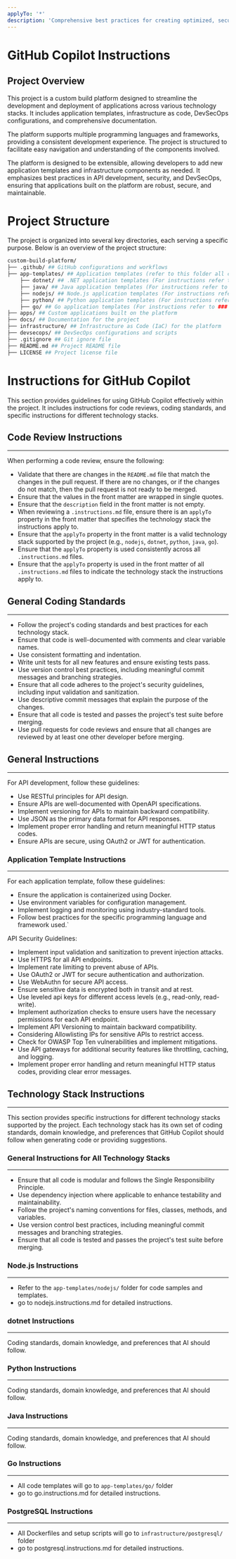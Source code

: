 ```yaml
---
applyTo: '*'
description: 'Comprehensive best practices for creating optimized, secure, and efficient Docker images and managing containers. Covers multi-stage builds, image layer optimization, security scanning, and runtime best practices.'
---
```


# GitHub Copilot Instructions

## Project Overview

This project is a custom build platform designed to streamline the development and deployment of applications across various technology stacks. It includes application templates, infrastructure as code, DevSecOps configurations, and comprehensive documentation.

The platform supports multiple programming languages and frameworks, providing a consistent development experience. The project is structured to facilitate easy navigation and understanding of the components involved.

The platform is designed to be extensible, allowing developers to add new application templates and infrastructure components as needed. It emphasizes best practices in API development, security, and DevSecOps, ensuring that applications built on the platform are robust, secure, and maintainable.

# Project Structure
The project is organized into several key directories, each serving a specific purpose. Below is an overview of the project structure: 

```bash
custom-build-platform/
├── .github/ ## GitHub configurations and workflows
├── app-templates/ ## Application templates (refer to this folder all code samples for different tech stacks )
    ├── dotnet/ ## .NET application templates (For instructions refer to ### dotnet Instructions)
    ├── java/ ## Java application templates (For instructions refer to ### Java Instructions)
    ├── nodejs/ ## Node.js application templates (For instructions refer to ### Node.js Instructions)
    ├── python/ ## Python application templates (For instructions refer to ### Python Instructions)
    ├── go/ ## Go application templates (For instructions refer to ### Go Instructions)
├── apps/ ## Custom applications built on the platform
├── docs/ ## Documentation for the project
├── infrastructure/ ## Infrastructure as Code (IaC) for the platform
├── devsecops/ ## DevSecOps configurations and scripts
├── .gitignore ## Git ignore file
├── README.md ## Project README file
├── LICENSE ## Project license file
```

# Instructions for GitHub Copilot
This section provides guidelines for using GitHub Copilot effectively within the project. It includes instructions for code reviews, coding standards, and specific instructions for different technology stacks.

## Code Review Instructions
---
When performing a code review, ensure the following:
- Validate that there are changes in the `README.md` file that match the changes in the pull request. If there are no changes, or if the changes do not match, then the pull request is not ready to be merged.
- Ensure that the values in the front matter are wrapped in single quotes.
- Ensure that the `description` field in the front matter is not empty.
- When reviewing a `.instructions.md` file, ensure there is an `applyTo` property in the front matter that specifies the technology stack the instructions apply to.
- Ensure that the `applyTo` property in the front matter is a valid technology stack supported by the project (e.g., `nodejs`, `dotnet`, `python`, `java`, `go`).
- Ensure that the `applyTo` property is used consistently across all `.instructions.md` files.
- Ensure that the `applyTo` property is used in the front matter of all `.instructions.md` files to indicate the technology stack the instructions apply to.

## General Coding Standards
---
- Follow the project's coding standards and best practices for each technology stack.
- Ensure that code is well-documented with comments and clear variable names.
- Use consistent formatting and indentation.
- Write unit tests for all new features and ensure existing tests pass.
- Use version control best practices, including meaningful commit messages and branching strategies.
- Ensure that all code adheres to the project's security guidelines, including input validation and sanitization.
- Use descriptive commit messages that explain the purpose of the changes.
- Ensure that all code is tested and passes the project's test suite before merging.
- Use pull requests for code reviews and ensure that all changes are reviewed by at least one other developer before merging.

## General Instructions
---
For API development, follow these guidelines:
- Use RESTful principles for API design.
- Ensure APIs are well-documented with OpenAPI specifications.
- Implement versioning for APIs to maintain backward compatibility.
- Use JSON as the primary data format for API responses.
- Implement proper error handling and return meaningful HTTP status codes.
- Ensure APIs are secure, using OAuth2 or JWT for authentication.

### Application Template Instructions
---
For each application template, follow these guidelines:
- Ensure the application is containerized using Docker.
- Use environment variables for configuration management.
- Implement logging and monitoring using industry-standard tools.
- Follow best practices for the specific programming language and framework used.`

API Security Guidelines:
- Implement input validation and sanitization to prevent injection attacks.
- Use HTTPS for all API endpoints.
- Implement rate limiting to prevent abuse of APIs.
- Use OAuth2 or JWT for secure authentication and authorization.
- Use WebAuthn for secure API access.
- Ensure sensitive data is encrypted both in transit and at rest.
- Use leveled api keys for different access levels (e.g., read-only, read-write).
- Implement authorization checks to ensure users have the necessary permissions for each API endpoint.
- Implement API Versioning to maintain backward compatibility.
- Considering Allowlisting IPs for sensitive APIs to restrict access.
- Check for OWASP Top Ten vulnerabilities and implement mitigations.
- Use API gateways for additional security features like throttling, caching, and logging.
- Implement proper error handling and return meaningful HTTP status codes, providing clear error messages. 

## Technology Stack Instructions
---
This section provides specific instructions for different technology stacks supported by the project. Each technology stack has its own set of coding standards, domain knowledge, and preferences that GitHub Copilot should follow when generating code or providing suggestions.

### General Instructions for All Technology Stacks
---
- Ensure that all code is modular and follows the Single Responsibility Principle.
- Use dependency injection where applicable to enhance testability and maintainability.
- Follow the project's naming conventions for files, classes, methods, and variables.
- Use version control best practices, including meaningful commit messages and branching strategies.
- Ensure that all code is tested and passes the project's test suite before merging.

### Node.js Instructions
---
- Refer to the `app-templates/nodejs/` folder for code samples and templates.
- go to nodejs.instructions.md for detailed instructions.

### dotnet Instructions
---
Coding standards, domain knowledge, and preferences that AI should follow.

### Python Instructions
---
Coding standards, domain knowledge, and preferences that AI should follow.

### Java Instructions
---
Coding standards, domain knowledge, and preferences that AI should follow.

### Go Instructions
---
- All code templates will go to `app-templates/go/` folder
- go to go.instructions.md for detailed instructions.

### PostgreSQL Instructions
---
- All Dockerfiles and setup scripts will go to `infrastructure/postgresql/` folder
- go to postgresql.instructions.md for detailed instructions.